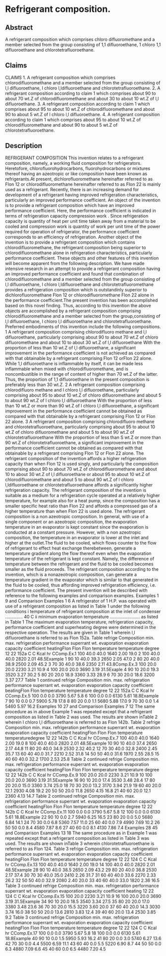 # Refrigerant composition.

## Abstract
A refrigerant composition which comprises chloro difluoromethane and a member selected from the group consisting of 1,1 difluoroethane, 1 chloro 1,1 difluoroethane and chlorotetrafluoroethane.

## Claims
CLAIMS 1. A refrigerant composition which comprises chlorodifluoromethane and a member selected from the group consisting of l,l difluoroethane, l chloro l,ldifluoroethane and chlorotetrafluoroethane. 2. A refrigerant composition according to claim 1 which comprises about 90 to about 70 wt.Z of chlorodifluoromethane and about 30 to about 10 wt.Z of l,l difluoroethane. 3. A refrigerant composition according to claim 1 which comprises about 95 to about 10 wt.Z of chlorodifluoromethane and about 90 to about 5 wt.Z of l chloro l,l difluoroethane. 4. A refrigerant composition according to claim 1 which comprises about 95 to about 10 wt.Z of chlorodifluoromethane and about 90 to about 5 wt.Z of chlorotetrafluoroethane.

## Description
REFRIGERANT COMPOSITION This invention relates to a refrigerant composition, namely, a working fluid composition for refrigerators. Heretofore, chlorofluorohydrocarbons, fluorohydrocarbons or mixtures thereof having an azeotropic or like composition have been known as refrigerants.At present, dichlorofluoromethane hereinafter referred to as Flon 12 or chlorodifluoromethane hereinafter referred to as Flon 22 is mainly used as a refrigerant. Recently, there is an increasing demand for development of a refrigerant having improved refrigeration characteristics, particularly an improved performance coefficient. An object of the invention is to provide a refrigerant composition which have an improved performance coefficient. Here, the performance coefficient is indicated in terms of refrigeration capacity compression work . Since refrigeration capacity is quantity of heat per unit time taken away from a material to be cooled and compression work is quantity of work per unit time of the power required for operation of refrigerator, the performance coefficient corresponds to an efficiency of refrigeration. Another object of the invention is to provide a refrigerant composition which contains chlorodifluoromethane, the refrigerant composition being superior to chlorodifluoromethane alone in refrigeration characteristics, particularly performance coefficient. These objects and other features of this invention will become apparent from the following description. We have made intensive research in an attempt to provide a refrigerant composition having an improved performance coefficient and found that combination of chlorodifluoromethane and a member selected from the group consisting of l,l difluoroethane, l chloro l,ldifluoroethane and chlorotetrafluoromethane provides a refrigeration composition which is outstandinly superior to dichlorofluoromethane Flon 12 or chlorodifluoromethane Flon 22 alone in the performance coefficient.The present invention has been accomplished based on this novel finding. Thus, according to this invention the above objects are accomplished by a refrigerant composition comprising chlorodifluoromethane and a member selected from the group,consisting of l,l difluoroethane, l chloro l,l difluoroethane and chlorotetrafluoroethane. Preferred embodiments of this invention include the following compositions. 1 A refrigerant composition comprising chlorodifluoro methane and l,l difluoroethane, particularly comprising about 90 to about 70 wt.Z of chloro difluoromethane and about 10 to about 30 wt.Z of l,l difluoroethane With the proportion of less than 10 wt.Z of l,l difluoroethane, a significant improvement in the performance coefficient is not achieved as compared with that obtainable by a refrigerant comprising Flon 12 orFlon 22 alone. While 1,l difluoroethane is inflammable by itself, it can be made less inflammable when mixed with chlorodifluoromethane, and is noncombustible in the range of content of higher than 70 wt.Z of the latter. Thus, the proportion of 1,1 difluoroethane in the present composition is preferably less than 30 wt.Z. 2 A refrigerant composition comprising chlorodifluoro methane and l chloro l,l difluoroethane, particularly comprising about 95 to about 10 wt.Z of chloro difluoromethane and about 5 to about 90 wt.Z of l chloro l,l difluoroethane With the proportion of less than 10 wt.Z or more than 90 wt.Z of l chloro l,l difluoroethane, a significant improvement in the performance coefficient cannot be obtained as compared with that obtainable by a refrigerant comprising Flon 12 or Flon 22 alone. 3 A refrigerant composition comprising chlorodifluoro methane and chlorotetrafluoroethane, particularly comprising about 95 to about 10 wt.Z of chloro difluoromethane and about 5 to about 90 wt.Z of chlorotetrafluoroethane With the proportion of less than S wt.Z or more than 90 wt.Z of chlorotetrafluoroethane, a significant improvement in the performance coefficient cannot be obtained as compared with that obtainable by a refrigerant comprising Flon 12 or Flon 22 alone. The refrigerant composition of the invention affords a higher refrigeration capacity than when Flon 12 is used singly, and particularly the composition comprising about 90 to about 70 wt.Z of chlorodifluoromethane and about 10 to about 30 wt.Z of l,l difluoroethane or about 95 to about 10 wt.Z of chlorodifluoromethane and about 5 to about 90 wt.Z of l chloro l,ldifluoroethane or chlorotetrafluoroethane affords a significantly higher refrigeration capacity. The refrigerant composition of the invention is suitable as a medium for a refrigeration cycle operated at a relatively higher temperature, for example also for a heat pump, since the composition has a smaller specific heat ratio than Flon 22 and affords a compressed gas of a higher temperature than when Flon 22 is used alone. The refrigerant composition is a non azeotropic composition. In general, with use of a single component or an azeotropic composition, the evaporation temperature in an evaporator is kept constant since the evaporation is conducted at a constant pressure. However, with a non azeotropic composition, the temperature in an evaporator is lower at the inlet and higher at the outlet.The fluid to be cooled, which flows counter to the flow of refrigerant to effect heat exchange therebetween, generate a temperature gradient along the flow thereof even when the evaporation temperature of the refrigerant is kept constant. Namely, the difference of temperature between the refrigerant and the fluid to be cooled becomes smaller as the fluid proceeds. The refrigerant composition according to the invention, which is a nonazeotropic composition, can generate a temperature gradient in the evaporator which is similar to that generated in the fluid to be cooled, thus affording improved refrigeration efficiency, i.e. performance coefficient. The present invention will be described with reference to the following examples and comparison examples. Examples 1 9 and Comparison Examples 1 6 A refrigerator of 1 H.P. was operated with use of a refrigerant composition as listed in Table 1 under the following conditions i temperature of refrigerant composition at the inlet of condenser .............. 40 C ii minimum evaporation temperature ........................ as listed in Table 1 The maximum evaporation temperature, refrigeration capacity, performance coefficient and superheating degree were determined in the respective operation. The results are given in Table 1 wherein l,l difluoroethane is referred to as Flon 152a. Table refrige Composition min. max. refrigeration performance superrant wt. evaporation evaporation capacity coefficient heatingFlon Flon Flon temperature temperature degree 12 22 152a C C Kcal hr CComp.Ex.1 100 40.0 40.0 1640 2.00 19.0 2 100 40.0 40.0 2820 2.01 48.5Example 1 90 10 40.0 39.3 2650 2.05 47.0 2 80 20 40.0 38.9 2500 2.09 45.2 3 70 30 40.0 38.6 2350 2.11 43.8Comp.Ex.3 100 20.0 20.0 2230 3.21 10.9 4 100 20.0 20.0 3690 3.19 31.5Exaple 4 90 10 20.0 19.3 3520 3.27 30.2 5 80 20 20.0 18.9 3360 3.33 28.9 6 70 30 20.0 18.6 3200 3.37 27.7 Table 1 continued refrige Composition min. max. refrigeration performance superrant wt. evaporation evaporation capacity coefficient beatingFlon Flon temperature temperature degree 12 22 152a C C Kcal hr CComp.Ex.5 100 0.0 0.0 3790 5.67 5.8 6 100 0.0 0.0 6130 5.61 18.8Example 7 90 10 0.0 0.7 5900 5.78 17.8 8 80 20 0.0 1.1 5680 5.88 17.0 9 70 30 0.0 1.4 5460 5.97 16.2 Examples 10 27 and Comparison Examples 7 12 The same procedure as in above Example 1 was repeated except that a refrigerant composition as listed in Table 2 was used. The results are shown inTable 2 wherein l chloro l,l difluoroethane is referred to as Flon 142b. Table 2 refrige Composition min. max. refrigeration performance superrant wt. evaporation evaporation capacity coefficient heatingFlon Flon Flon temperature temperaturedegree 12 22 142b C C Kcal hr CComp.Ex.7 100 40.0 40.0 1640 2.00 19.0 8 100 40.0 40.0 2820 2.01 48.5Example 10 90 10 40.0 37.4 2650 2.17 44.8 11 80 20 40.0 34.9 2530 2.32 40.2 12 70 30 40.0 32.8 2400 2.45 35.7 13 60 40 40.0 31.7 2210 2.52 31.8 14 50 50 40.0 31.6 1970 2.55 28.5 15 40 60 40.0 32.2 1700 2.53 25.8 Table 2 continued refrige Composition min. max. refrigeration performance euperrant wt. evaporation evaporation capacity coefficient heatingFlon Flon Flon temperature temperature degree 12 22 142b C C Kcal hr CComp.Ex.9 100 20.0 20.0 2230 3.21 10.9 10 100 20.0 20.0 3690 3.19 31.5Example 16 90 10 20.0 17.4 3530 3.48 28.4 17 80 20 20.0 15.0 3360 3.74 25.0 18 70 30 20.0 13.2 3170 3.94 21.9 19 60 40 20.0 12.1 2930 4.08 19.2 20 50 50 20.0 11.8 2650 4.15 16.8 21 40 60 20.0 12.1 2360 4.13 14.7 Table 2 continued refrige Composition min. max. refrigeration performance superrant wt. evaporation evaporation capacity coefficient heatingFlon Flon Flon temperature temperature degree 12 22 142b C C Kcal hr CComp.Ex.11 100 0.0 0.0 3790 5.67 5.8 12 100 0.0 0.0 6130 5.61 18.8Example 22 90 10 0.0 2.7 5940 6.25 16.5 23 80 20 0.0 5.0 5680 6.84 14.1 24 70 30 0.0 6.8 5360 7.57 11.0 25 60 40 0.0 7.9 4990 7.69 10.2 26 50 50 0.0 8.4 4580 7.87 8.6 27 40 60 0.0 8.1 4130 7.86 7.4 Examples 28 45 and Comparison Examples 13 18 The same procedure as in Example 1 was repeated except that a refrigerant composition as listed in Table 3 was used. The results are shown inTable 3 wherein chlorotetrafluoroethane is referred to as Flon 124. Table 3 refrige Composition min. max. refrigeration performance superrant wt. evaporation evaporation capacity coefficient heatingFlon Flon Flon temperature temperature degree 12 22 124 C C Kcal hr CComp.Ex.13 100 40.0 40.0 1640 2.00 19.0 14 100 40.0 40.0 2820 2.01 48.5Example 28 90 10 40.0 38.5 2650 2.09 43.2 29 80 20 40.0 36.8 2530 2.17 37.4 30 70 30 40.0 35.0 2410 2.26 31.7 31 60 40 40.0 33.6 2270 2.33 26.2 32 50 50 40.0 32.9 2080 2.40 20.0 33 40 60 40.0 33.0 1820 2.36 16.5 Table 3 continued refrige Composition min. max. refrigeration performance superrant wt. evaporation evaporation capacity coefficient heating 12 22 124 C C Kcal hr CComp.Ex.15 100 20.0 2230 3.21 10.9 16 100 20.0 20.0 3690 3.19 31.5Example 34 90 10 20.0 18.5 3540 3.34 27.5 35 80 20 20.0 17.0 3380 3.48 23.6 36 70 30 20.0 15.5 3220 3.60 20.0 37 60 40 20.0 14.3 3030 3.74 16.0 38 50 50 20.0 13.6 2810 3.83 12.4 39 40 60 20.0 13.4 2530 3.85 9.2 Table 3 continued refrige Composition min. max. refrigeration performance superrant wt. evaporation evaporation capacity coefficient heatingFlon Flon Flon temperature temperature degree 12 22 124 C C Kcal hr CComp.Ex.17 100 0.0 0.0 3790 5.67 5.8 18 100 0.0 0.0 6130 5.61 18.8Example 40 90 10 0.0 1.5 5950 5.93 16.2 41 80 20 0.0 3.0 5740 6.27 13.6 42 70 30 0.0 4.4 5500 6.59 11.1 43 60 40 0.0 5.5 5220 6.90 8.7 44 50 50 0.0 6.3 4880 7.09 6.6 45 40 60 0.0 6.5 4480 7.20 4.5